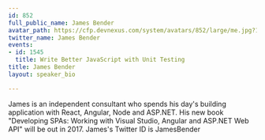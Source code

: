 ```yaml
---
id: 852
full_public_name: James Bender
avatar_path: https://cfp.devnexus.com/system/avatars/852/large/me.jpg?1506811197
twitter_name: James Bender
events:
- id: 1545
  title: Write Better JavaScript with Unit Testing
title: James Bender
layout: speaker_bio

---
```

James is an independent consultant who spends his day's building application with React, Angular, Node and ASP.NET. His new book "Developing SPAs: Working with Visual Studio, Angular and ASP.NET Web API" will be out in 2017. James's Twitter ID is JamesBender
